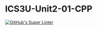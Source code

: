 # ICS3U-Unit2-01-CPP
[![GitHub's Super Linter](https://github.com/Yiyun-Qin/ICS3U-Unit2-01-CPP/workflows/GitHub's%20Super%20Linter/badge.svg)](https://github.com/Yiyun-Qin/ICS3U-Unit2-01-CPP/actions)

